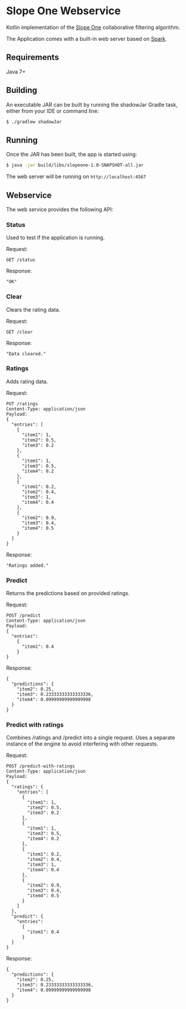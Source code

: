 # Slope One Webservice

Kotlin implementation of the [Slope One](https://en.wikipedia.org/wiki/Slope_One) collaborative filtering algorithm.

The Application comes with a built-in web server based on [Spark](http://sparkjava.com/).

## Requirements

Java 7+

## Building

An executable JAR can be built by running the shadowJar Gradle task, either from your IDE or command line:

```sh
$ ./gradlew shadowJar
```

## Running

Once the JAR has been built, the app is started using:

```sh
$ java -jar build/libs/slopeone-1.0-SNAPSHOT-all.jar
```

The web server will be running on `http://localhost:4567`

## Webservice

The web service provides the following API:

### Status

Used to test if the application is running.

Request:
````
GET /status
````

Response:
````
"OK"
````

### Clear

Clears the rating data.

Request:
````
GET /clear
````

Response:
````
"Data cleared."
````

### Ratings

Adds rating data.

Request:
````
PUT /ratings
Content-Type: application/json
Payload:
{
  "entries": [
    {
      "item1": 1,
      "item2": 0.5,
      "item3": 0.2
    },
    {
      "item1": 1,
      "item3": 0.5,
      "item4": 0.2
    },
    {
      "item1": 0.2,
      "item2": 0.4,
      "item3": 1,
      "item4": 0.4
    },
    {
      "item2": 0.9,
      "item3": 0.4,
      "item4": 0.5
    }
  ]
}
````

Response:
````
"Ratings added."
````

### Predict

Returns the predictions based on provided ratings.

Request:
````
POST /predict
Content-Type: application/json
Payload:
{
  "entries":
    {
      "item1": 0.4
    }
}
````

Response:
````
{
  "predictions": {
    "item2": 0.25,
    "item3": 0.23333333333333336,
    "item4": 0.09999999999999998
  }
}
````

### Predict with ratings

Combines /ratings and /predict into a single request.
Uses a separate instance of the engine to avoid interfering with other requests.

Request:
````
POST /predict-with-ratings
Content-Type: application/json
Payload:
{
  "ratings": {
    "entries": [
      {
        "item1": 1,
        "item2": 0.5,
        "item3": 0.2
      },
      {
        "item1": 1,
        "item3": 0.5,
        "item4": 0.2
      },
      {
        "item1": 0.2,
        "item2": 0.4,
        "item3": 1,
        "item4": 0.4
      },
      {
        "item2": 0.9,
        "item3": 0.4,
        "item4": 0.5
      }
    ]
  },
  "predict": {
    "entries":
      {
        "item1": 0.4
      }
  }
}
````

Response:
````
{
  "predictions": {
    "item2": 0.25,
    "item3": 0.23333333333333336,
    "item4": 0.09999999999999998
  }
}
````